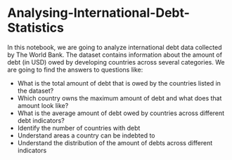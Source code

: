 # Analysing-International-Debt-Statistics
In this notebook, we are going to analyze international debt data collected by The World Bank. The dataset contains information about the amount of debt (in USD) owed by developing countries across several categories. We are going to find the answers to questions like:
  - What is the total amount of debt that is owed by the countries listed in the dataset?
  - Which country owns the maximum amount of debt and what does that amount look like?
  - What is the average amount of debt owed by countries across different debt indicators?
  - Identify the number of countries with debt
  - Understand areas a country can be indebted to
  - Understand the distribution of the amount of debts across different indicators
